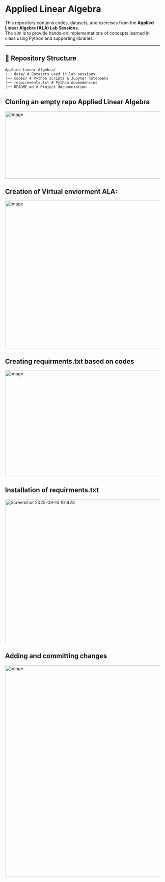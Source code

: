 # Applied Linear Algebra  

This repository contains codes, datasets, and exercises from the **Applied Linear Algebra (ALA) Lab Sessions**.  
The aim is to provide hands-on implementations of concepts learned in class using Python and supporting libraries.  

---

## 📂 Repository Structure
```
Applied-Linear-Algebra/
│── data/ # Datasets used in lab sessions
│── codes/ # Python scripts & Jupyter notebooks
│── requirements.txt # Python dependencies
│── README.md # Project documentation
```

## Cloning an empty repo Applied Linear Algebra
<img width="1352" height="220" alt="image" src="https://github.com/user-attachments/assets/16e829a2-1e24-48cc-9ac0-e9bf45aeaaeb" />

## Creation of Virtual enviorment ALA:
<img width="1919" height="481" alt="image" src="https://github.com/user-attachments/assets/317079c0-afba-4ee1-af7c-07607c9922bc" />

## Creating requirments.txt based on codes
<img width="980" height="347" alt="image" src="https://github.com/user-attachments/assets/d624fcca-b223-414d-90e2-8f56ba9b424f" />

## Installation of requirments.txt
<img width="1485" height="469" alt="Screenshot 2025-09-10 161423" src="https://github.com/user-attachments/assets/5507a01b-f55e-461a-9d71-411253b9a498" />

## Adding and committing changes
<img width="1189" height="689" alt="image" src="https://github.com/user-attachments/assets/56338369-fe5d-45bb-83d6-d1938307e7b0" />

